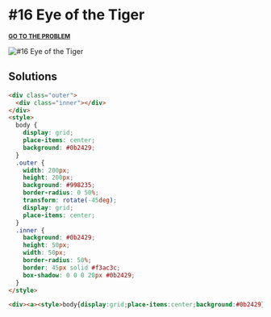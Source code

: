 # #16 Eye of the Tiger

<p>
  <sup>
    <a href="https://cssbattle.dev/play/16"><strong>GO TO THE PROBLEM</strong></a>
  </sup>
</p>

![#16 Eye of the Tiger](https://cssbattle.dev/targets/16.png)

## Solutions

```html
<div class="outer">
  <div class="inner"></div>
</div>
<style>
  body {
    display: grid;
    place-items: center;
    background: #0b2429;
  }
  .outer {
    width: 200px;
    height: 200px;
    background: #998235;
    border-radius: 0 50%;
    transform: rotate(-45deg);
    display: grid;
    place-items: center;
  }
  .inner {
    background: #0b2429;
    height: 50px;
    width: 50px;
    border-radius: 50%;
    border: 45px solid #f3ac3c;
    box-shadow: 0 0 0 20px #0b2429;
  }
</style>
```

```html
<div><a><style>body{display:grid;place-items:center;background:#0b2429}div{width:200;height:200;background:#998235;border-radius:0 50%;transform:rotate(-45deg);display:grid;place-items:center}a{background:#0b2429;height:50;width:50;border-radius:50%;border:45px solid#f3ac3c;box-shadow:0 0 0 20px#0b2429
```
